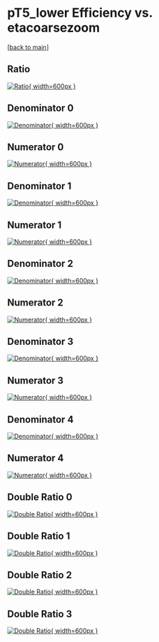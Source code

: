 # pT5_lower Efficiency vs. etacoarsezoom

[[back to main](./)]



## Ratio

[![Ratio](../mtv/var/pT5_lower_xtr_0_0_eff_etacoarsezoom.png){ width=600px }](../mtv/var/pT5_lower_xtr_0_0_eff_etacoarsezoom.pdf)

## Denominator 0

[![Denominator](../mtv/den/pT5_lower_xtr_0_0_eff_etacoarsezoom_den0.png){ width=600px }](../mtv/den/pT5_lower_xtr_0_0_eff_etacoarsezoom_den0.pdf)

## Numerator 0

[![Numerator](../mtv/num/pT5_lower_xtr_0_0_eff_etacoarsezoom_num0.png){ width=600px }](../mtv/num/pT5_lower_xtr_0_0_eff_etacoarsezoom_num0.pdf)

## Denominator 1

[![Denominator](../mtv/den/pT5_lower_xtr_0_0_eff_etacoarsezoom_den1.png){ width=600px }](../mtv/den/pT5_lower_xtr_0_0_eff_etacoarsezoom_den1.pdf)

## Numerator 1

[![Numerator](../mtv/num/pT5_lower_xtr_0_0_eff_etacoarsezoom_num1.png){ width=600px }](../mtv/num/pT5_lower_xtr_0_0_eff_etacoarsezoom_num1.pdf)

## Denominator 2

[![Denominator](../mtv/den/pT5_lower_xtr_0_0_eff_etacoarsezoom_den2.png){ width=600px }](../mtv/den/pT5_lower_xtr_0_0_eff_etacoarsezoom_den2.pdf)

## Numerator 2

[![Numerator](../mtv/num/pT5_lower_xtr_0_0_eff_etacoarsezoom_num2.png){ width=600px }](../mtv/num/pT5_lower_xtr_0_0_eff_etacoarsezoom_num2.pdf)

## Denominator 3

[![Denominator](../mtv/den/pT5_lower_xtr_0_0_eff_etacoarsezoom_den3.png){ width=600px }](../mtv/den/pT5_lower_xtr_0_0_eff_etacoarsezoom_den3.pdf)

## Numerator 3

[![Numerator](../mtv/num/pT5_lower_xtr_0_0_eff_etacoarsezoom_num3.png){ width=600px }](../mtv/num/pT5_lower_xtr_0_0_eff_etacoarsezoom_num3.pdf)

## Denominator 4

[![Denominator](../mtv/den/pT5_lower_xtr_0_0_eff_etacoarsezoom_den4.png){ width=600px }](../mtv/den/pT5_lower_xtr_0_0_eff_etacoarsezoom_den4.pdf)

## Numerator 4

[![Numerator](../mtv/num/pT5_lower_xtr_0_0_eff_etacoarsezoom_num4.png){ width=600px }](../mtv/num/pT5_lower_xtr_0_0_eff_etacoarsezoom_num4.pdf)

## Double Ratio 0

[![Double Ratio](../mtv/ratio/pT5_lower_xtr_0_0_eff_etacoarsezoom_ratio0.png){ width=600px }](../mtv/ratio/pT5_lower_xtr_0_0_eff_etacoarsezoom_ratio0.pdf)

## Double Ratio 1

[![Double Ratio](../mtv/ratio/pT5_lower_xtr_0_0_eff_etacoarsezoom_ratio1.png){ width=600px }](../mtv/ratio/pT5_lower_xtr_0_0_eff_etacoarsezoom_ratio1.pdf)

## Double Ratio 2

[![Double Ratio](../mtv/ratio/pT5_lower_xtr_0_0_eff_etacoarsezoom_ratio2.png){ width=600px }](../mtv/ratio/pT5_lower_xtr_0_0_eff_etacoarsezoom_ratio2.pdf)

## Double Ratio 3

[![Double Ratio](../mtv/ratio/pT5_lower_xtr_0_0_eff_etacoarsezoom_ratio3.png){ width=600px }](../mtv/ratio/pT5_lower_xtr_0_0_eff_etacoarsezoom_ratio3.pdf)

